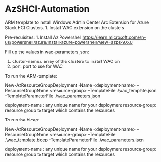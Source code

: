 # AzSHCI-Automation
ARM template to install Windows Admin Center Arc Extension for Azure Stack HCI Clusters.
	1. Install WAC extension on the clusters 


Pre-requisites:
	1. Install Az Powershell https://learn.microsoft.com/en-us/powershell/azure/install-azure-powershell?view=azps-9.6.0

Fill up the values in wac-parameters.json: 

1. cluster-names: array of the clusters to install WAC on 
2. port: port to use for WAC 


To run the ARM-template: 

New-AzResourceGroupDeployment -Name \<deployment-name> -ResourceGroupName \<resource-group> -TemplateFile .\wac_template.json -TemplateParameterFile .\wac_parameters.json

deployment-name : any unique name for your deployment 
resource-group: resource group to target which contains the resources

To run the bicep: 

New-AzResourceGroupDeployment -Name \<deployment-name> -ResourceGroupName \<resource-group> -TemplateFile .\wac_template.bicep -TemplateParameterFile .\wac_parameters.json

deployment-name : any unique name for your deployment 
resource-group: resource group to target which contains the resources

